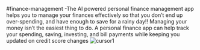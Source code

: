 #finance-management -The AI powered personal finance management app helps you to manage your finances effectively so that you don’t end up over-spending, and have enough to save for a rainy day!!
Managing your money isn’t the easiest thing to do. A personal finance app can help track your spending, saving, investing, and bill payments while keeping you updated on credit score changes
![cursor1](https://github.com/shaivishah08/finance-management-/assets/142680397/75526b12-2959-4947-a859-ba08280c8d4a)

